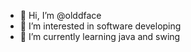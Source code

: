 - 👋 Hi, I’m @olddface
- 👀 I’m interested in software developing
- 🌱 I’m currently learning java and swing
